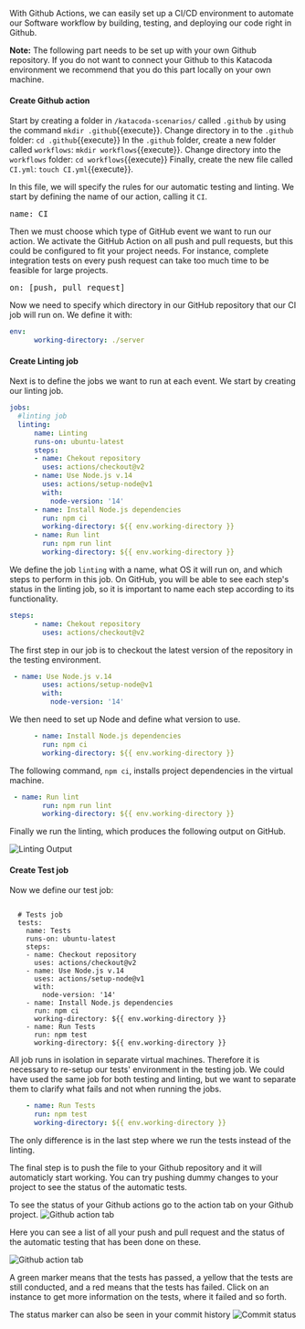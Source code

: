 With Github Actions, we can easily set up a CI/CD environment to automate our Software workflow by building, testing, and deploying our code right in Github. 

**Note:** The following part needs to be set up with your own Github repository. If you do not want to connect your Github to this Katacoda environment we recommend that you do this part locally on your own machine.

#### Create Github action
Start by creating a folder in `/katacoda-scenarios/` called `.github` by using the command `mkdir .github`{{execute}}.
Change directory in to the `.github` folder: `cd .github`{{execute}}
In the `.github` folder, create a new folder called `workflows`: `mkdir workflows`{{execute}}.
Change directory into the `workflows` folder: `cd workflows`{{execute}}
Finally, create the new file called `CI.yml`: `touch CI.yml`{{execute}}.

In this file, we will specify the rules for our automatic testing and linting. We start by defining the name of our action, calling it `CI`.

<pre class="file" data-filename=".github/workflows/CI.yml" data-target="replace">
name: CI
</pre>

Then we must choose which type of GitHub event we want to run our action. We activate the GitHub Action on all push and pull requests, but this could be configured to fit your project needs. For instance, complete integration tests on every push request can take too much time to be feasible for large projects.

<pre class="file" data-filename=".github/workflows/CI.yml" data-target="append">
on: [push, pull_request]
</pre>

Now we need to specify which directory in our GitHub repository that our CI job will run on. We define it with:

```yml
env: 
      working-directory: ./server
```

#### Create Linting job
Next is to define the jobs we want to run at each event. We start by creating our linting job.

```yml
jobs: 
  #linting job
  linting:
      name: Linting
      runs-on: ubuntu-latest
      steps: 
      - name: Chekout repository
        uses: actions/checkout@v2
      - name: Use Node.js v.14
        uses: actions/setup-node@v1
        with:
          node-version: '14'
      - name: Install Node.js dependencies
        run: npm ci
        working-directory: ${{ env.working-directory }}
      - name: Run lint
        run: npm run lint
        working-directory: ${{ env.working-directory }}
```

We define the job `linting` with a name, what OS it will run on, and which steps to perform in this job. On GitHub, you will be able to see each step's status in the linting job, so it is important to name each step according to its functionality.

```yml
steps: 
      - name: Chekout repository
        uses: actions/checkout@v2
```
The first step in our job is to checkout the latest version of the repository in the testing environment.

```yml
 - name: Use Node.js v.14
        uses: actions/setup-node@v1
        with:
          node-version: '14'
```

We then need to set up Node and define what version to use.

```yml
      - name: Install Node.js dependencies
        run: npm ci
        working-directory: ${{ env.working-directory }}
```

The following command, `npm ci`, installs project dependencies in the virtual machine.

```yml
 - name: Run lint
        run: npm run lint
        working-directory: ${{ env.working-directory }}
```
Finally we run the linting, which produces the following output on GitHub.

![Linting Output](https://github.com/nwessman/katacoda-scenarios/blob/main/CI/assets/Linting-output.jpg?raw=true)


#### Create Test job
Now we define our test job:

<pre><code class="yml">
  # Tests job
  tests:
    name: Tests
    runs-on: ubuntu-latest
    steps:
    - name: Checkout repository
      uses: actions/checkout@v2
    - name: Use Node.js v.14
      uses: actions/setup-node@v1
      with:
        node-version: '14'
    - name: Install Node.js dependencies
      run: npm ci
      working-directory: ${{ env.working-directory }}
    - name: Run Tests
      run: npm test
      working-directory: ${{ env.working-directory }}
</code></pre>

All job runs in isolation in separate virtual machines. Therefore it is necessary to re-setup our tests' environment in the testing job. We could have used the same job for both testing and linting, but we want to separate them to clarify what fails and not when running the jobs.

```yml
    - name: Run Tests
      run: npm test
      working-directory: ${{ env.working-directory }}
```
The only difference is in the last step where we run the tests instead of the linting.


The final step is to push the file to your Github repository and it will automaticly start working. You can try pushing dummy changes to your project to see the status of the automatic tests.

To see the status of your Github actions go to the action tab on your Github project.
![Github action tab](https://github.com/nwessman/katacoda-scenarios/blob/main/CI/assets/Action-bar.jpg?raw=true)

Here you can see a list of all your push and pull request and the status of the automatic testing that has been done on these.

![Github action tab](https://github.com/nwessman/katacoda-scenarios/blob/main/CI/assets/Actions-workflow.jpg?raw=true)

A green marker means that the tests has passed, a yellow that the tests are still conducted, and a red means that the tests has failed. Click on an instance to get more information on the tests, where it failed and so forth.

The status marker can also be seen in your commit history
![Commit status](https://github.com/nwessman/katacoda-scenarios/blob/main/CI/assets/Commit-checkbox.jpg?raw=true)
